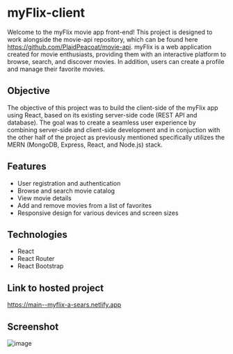 # myFlix-client

Welcome to the myFlix movie app front-end! This project is designed to work alongside the movie-api repository, which can be found here https://github.com/PlaidPeacoat/movie-api. myFlix is a web application created for movie enthusiasts, providing them with an interactive platform to browse, search, and discover movies. In addition, users can create a profile and manage their favorite movies.

## Objective
The objective of this project was to build the client-side of the myFlix app using React, based on its existing server-side code (REST API and database). The goal was to create a seamless user experience by combining server-side and client-side development and in conjuction with the other half of the project as previously mentioned specifically utilizes the MERN (MongoDB, Express, React, and Node.js) stack.

## Features

- User registration and authentication
- Browse and search movie catalog
- View movie details
- Add and remove movies from a list of favorites
- Responsive design for various devices and screen sizes

## Technologies

- React
- React Router
- React Bootstrap

## Link to hosted project

https://main--myflix-a-sears.netlify.app

## Screenshot
![image](https://github.com/PlaidPeacoat/myFlix-client/assets/114315812/c82375ff-6ea2-4110-aaec-34fc86397ac5)
